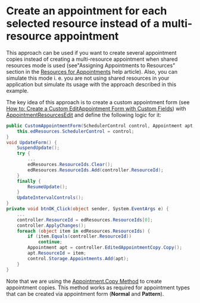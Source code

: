 # Create an appointment for each selected resource instead of a multi-resource appointment


<p>This approach can be used if you want to create several appointment copies instead of creating a multi-resource appointment when shared resources mode is used (see"Assigning Appointments to Resources" section in the <a href="http://documentation.devexpress.com/#WindowsForms/CustomDocument1756"><u>Resources for Appointments</u></a> help article). Also, you can simulate this mode i. e. you are not using shared resources in your application but simulate its usage with the approach described in this example.</p><p>The key idea of this approach is to create a custom appointment form (see <a href="http://documentation.devexpress.com/#WindowsForms/CustomDocument2288"><u>How to: Create a Custom EditAppointment Form with Custom Fields</u></a>) with <a href="http://documentation.devexpress.com/#WindowsForms/clsDevExpressXtraSchedulerUIAppointmentResourcesEdittopic"><u>AppointmentResourcesEdit</u></a> and define the following logic for it:</p>

```cs
public CustomAppointmentForm(SchedulerControl control, Appointment apt, bool openRecurrenceForm) {
    this.edResources.SchedulerControl = control;
}
void UpdateForm() {
    SuspendUpdate();
    try {
        ...
        edResources.ResourceIds.Clear();
        edResources.ResourceIds.Add(controller.ResourceId);
    }
    finally {
        ResumeUpdate();
    }
    UpdateIntervalControls();
}
private void btnOK_Click(object sender, System.EventArgs e) {
    ...
    controller.ResourceId = edResources.ResourceIds[0];
    controller.ApplyChanges();
    foreach (object item in edResources.ResourceIds) {
        if (item.Equals(controller.ResourceId))
            continue;
        Appointment apt = controller.EditedAppointmentCopy.Copy();
        apt.ResourceId = item;
        control.Storage.Appointments.Add(apt);
    }
}
```

<p> </p><p>Note that we are using the <a href="http://documentation.devexpress.com/#CoreLibraries/DevExpressXtraSchedulerAppointment_Copytopic"><u>Appointment.Copy Method</u></a> to create appointment copies. This method works as required for appointment types that can be created via appointment form (<strong>Normal</strong> and <strong>Pattern</strong>).</p>

<br/>



